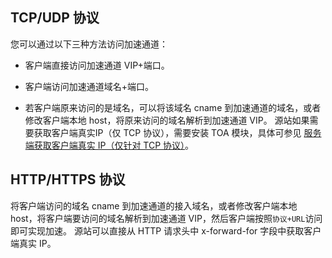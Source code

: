 ## TCP/UDP 协议
您可以通过以下三种方法访问加速通道：
- 客户端直接访问加速通道 VIP+端口。

- 客户端访问加速通道域名+端口。 

- 若客户端原来访问的是域名，可以将该域名 cname 到加速通道的域名，或者修改客户端本地 host，将原来访问的域名解析到加速通道 VIP。
源站如果需要获取客户端真实IP（仅 TCP 协议），需要安装 TOA 模块，具体可参见 [服务端获取客户端真实 IP（仅针对 TCP 协议）](/document/product/608/14427)。

## HTTP/HTTPS 协议
将客户端访问的域名 cname 到加速通道的接入域名，或者修改客户端本地 host，将客户端要访问的域名解析到加速通道 VIP，然后客户端按照`协议+URL`访问即可实现加速。
源站可以直接从 HTTP 请求头中 x-forward-for 字段中获取客户端真实 IP。
